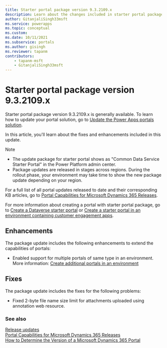 ```yaml
---
title: Starter portal package version 9.3.2109.x
description: Learn about the changes included in starter portal package version 9.3.2109, including problem fixes and enhancements to extend the capabilities of portals.
author: GitanjaliSingh33msft
ms.service: powerapps
ms.topic: conceptual
ms.custom: 
ms.date: 10/11/2021
ms.subservice: portals
ms.author: gisingh
ms.reviewer: tapanm
contributors:
    - tapanm-msft
    - GitanjaliSingh33msft
---
```


# Starter portal package version 9.3.2109.x

Starter portal package version 9.3.2109.x is generally available. To learn how to update your portal solution, go to [Update the Power Apps portals solution](../admin/update-portal-solution.md).

In this article, you'll learn about the fixes and enhancements included in this update.

> [!NOTE]
> - The update package for starter portal shows as "Common Data Service Starter Portal" in the Power Platform admin center.
> - Package updates are released in stages across regions. During the rollout phase, your environment may take time to show the new package update depending on your region.

For a full list of all portal updates released to date and their corresponding KB articles, go to [Portal Capabilities for Microsoft Dynamics 365 Releases](https://support.microsoft.com/topic/portal-capabilities-for-microsoft-dynamics-365-releases-81f5fcc9-ef72-8b2e-5b4b-29e9840fb5c4).

For more information about creating a portal with starter portal package, go to [Create a Dataverse starter portal](../create-portal.md) or [Create a starter portal in an environment containing customer engagement apps](../create-dynamics-portal.md).

## Enhancements

The package update includes the following enhancements to extend the capabilities of portals:

- Enabled support for multiple portals of same type in an environment. More information: [Create additional portals in an environment](../create-additional-portals.md)

## Fixes

The package update includes the fixes for the following problems:

- Fixed 2-byte file name size limit for attachments uploaded using annotation web resource.

### See also

[Release updates](../release-updates.md) <br>
[Portal Capabilities for Microsoft Dynamics 365 Releases](https://support.microsoft.com/topic/portal-capabilities-for-microsoft-dynamics-365-releases-81f5fcc9-ef72-8b2e-5b4b-29e9840fb5c4) <br>
[How to Determine the Version of a Microsoft Dynamics 365 Portal](https://support.microsoft.com/topic/how-to-determine-the-version-of-a-microsoft-dynamics-365-portal-d2400fdc-b1dd-597b-feab-87abc805325e)
